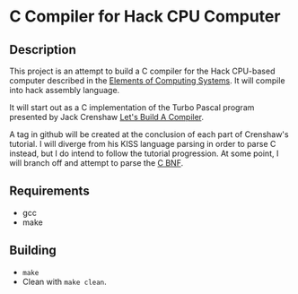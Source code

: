# C Compiler for Hack CPU Computer

## Description

This project is an attempt to build a C compiler for the Hack CPU-based computer described in the [Elements of Computing Systems][ElementsOfComputingSystems]. It will compile into hack assembly language.

It will start out as a C implementation of the Turbo Pascal program presented by Jack Crenshaw [Let's Build A Compiler][LetsBuildACompiler].

A tag in github will be created at the conclusion of each part of Crenshaw's tutorial. I will diverge from his KISS language parsing in order to parse C instead, but I do intend to follow the tutorial progression. At some point, I will branch off and attempt to parse the [C BNF][CBNF].

## Requirements
- gcc
- make

## Building
- `make`
- Clean with `make clean`.

[ElementsOfComputingSystems]: https://mitpress.mit.edu/9780262539807/the-elements-of-computing-systems/
[LetsBuildACompiler]: https://compilers.iecc.com/crenshaw/
[CBNF]: https://cs.wmich.edu/~gupta/teaching/cs4850/sumII06/The%20syntax%20of%20C%20in%20Backus-Naur%20form.htm